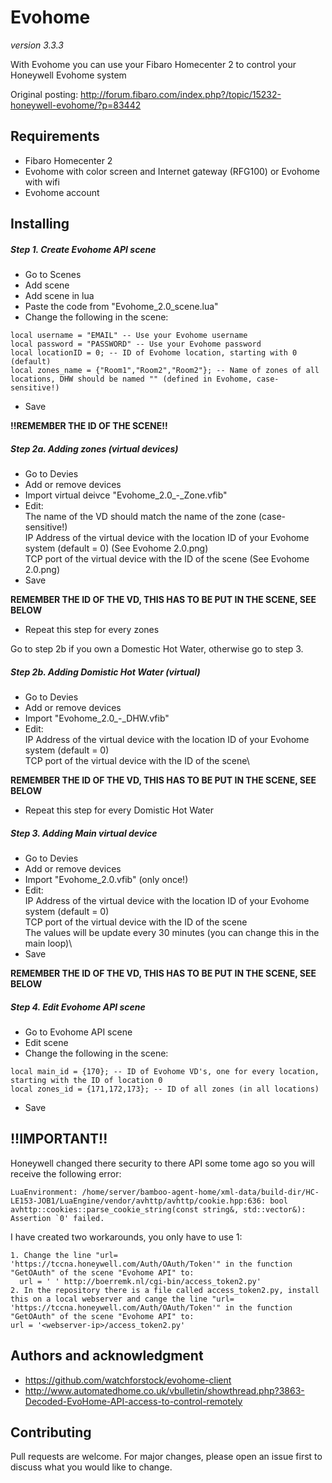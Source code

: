 # Evohome
_version 3.3.3_

With Evohome you can use your Fibaro Homecenter 2 to control your Honeywell Evohome system

Original posting:
http://forum.fibaro.com/index.php?/topic/15232-honeywell-evohome/?p=83442

## Requirements
- Fibaro Homecenter 2
- Evohome with color screen and Internet gateway (RFG100) or Evohome with wifi
- Evohome account


## Installing


##### Step 1. Create Evohome API scene
- Go to Scenes
- Add scene
- Add scene in lua
- Paste the code from "Evohome_2.0_scene.lua"
- Change the following in the scene:
```
local username = "EMAIL" -- Use your Evohome username
local password = "PASSWORD" -- Use your Evohome password
local locationID = 0; -- ID of Evohome location, starting with 0 (default)
local zones_name = {"Room1","Room2","Room2"}; -- Name of zones of all locations, DHW should be named "" (defined in Evohome, case-sensitive!)
```
- Save

**!!REMEMBER THE ID OF THE SCENE!!**

##### Step 2a. Adding zones (virtual devices)
- Go to Devies
- Add or remove devices
- Import virtual deivce "Evohome_2.0_-_Zone.vfib"
- Edit:\
  The name of the VD should match the name of the zone (case-sensitive!)\
  IP Address of the virtual device with the location ID of your Evohome system (default = 0) (See Evohome 2.0.png)\
  TCP port of the virtual device with the ID of the scene (See Evohome 2.0.png)
- Save

**REMEMBER THE ID OF THE VD, THIS HAS TO BE PUT IN THE SCENE, SEE BELOW**

- Repeat this step for every zones

Go to step 2b if you own a Domestic Hot Water, otherwise go to step 3.

##### Step 2b. Adding Domistic Hot Water (virtual)  
- Go to Devies
- Add or remove devices
- Import "Evohome_2.0_-_DHW.vfib"
- Edit:\
  IP Address of the virtual device with the location ID of your Evohome system (default = 0)\
  TCP port of the virtual device with the ID of the scene\

**REMEMBER THE ID OF THE VD, THIS HAS TO BE PUT IN THE SCENE, SEE BELOW**

- Repeat this step for every Domistic Hot Water

##### Step 3. Adding Main virtual device
- Go to Devies
- Add or remove devices
- Import "Evohome_2.0.vfib" (only once!)
- Edit:\
  IP Address of the virtual device with the location ID of your Evohome system (default = 0)\
  TCP port of the virtual device with the ID of the scene\
  The values will be update every 30 minutes (you can change this in the main loop)\
- Save

**REMEMBER THE ID OF THE VD, THIS HAS TO BE PUT IN THE SCENE, SEE BELOW**
  
##### Step 4. Edit Evohome API scene
- Go to Evohome API scene
- Edit scene
- Change the following in the scene:
```
local main_id = {170}; -- ID of Evohome VD's, one for every location, starting with the ID of location 0 
local zones_id = {171,172,173}; -- ID of all zones (in all locations)
```
- Save
 
## !!IMPORTANT!!
Honeywell changed there security to there API some tome ago so you will receive the following error:
```
LuaEnvironment: /home/server/bamboo-agent-home/xml-data/build-dir/HC-LE153-JOB1/LuaEngine/vendor/avhttp/avhttp/cookie.hpp:636: bool avhttp::cookies::parse_cookie_string(const string&, std::vector&): Assertion `0' failed.
```

I have created two workarounds, you only have to use 1:
```
1. Change the line "url= 'https://tccna.honeywell.com/Auth/OAuth/Token'" in the function "GetOAuth" of the scene "Evohome API" to:
  url = ' ' http://boerremk.nl/cgi-bin/access_token2.py'
2. In the repository there is a file called access_token2.py, install this on a local webserver and cange the line "url= 'https://tccna.honeywell.com/Auth/OAuth/Token'" in the function "GetOAuth" of the scene "Evohome API" to:
url = '<webserver-ip>/access_token2.py'
```

## Authors and acknowledgment
- https://github.com/watchforstock/evohome-client
- http://www.automatedhome.co.uk/vbulletin/showthread.php?3863-Decoded-EvoHome-API-access-to-control-remotely

## Contributing
Pull requests are welcome. For major changes, please open an issue first to discuss what you would like to change.
